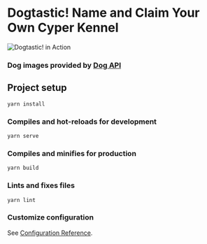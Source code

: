 # Dogtastic! Name and Claim Your Own Cyper Kennel

![Dogtastic! in Action](https://gdurl.com/Iuxd)

### Dog images provided by [Dog API](https://dog.ceo/dog-api/)

## Project setup
```
yarn install
```

### Compiles and hot-reloads for development
```
yarn serve
```

### Compiles and minifies for production
```
yarn build
```

### Lints and fixes files
```
yarn lint
```

### Customize configuration
See [Configuration Reference](https://cli.vuejs.org/config/).

